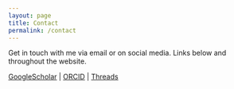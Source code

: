 ```yaml
---
layout: page
title: Contact
permalink: /contact
---
```


Get in touch with me via email or on social media. Links below and throughout the website.

[GoogleScholar](https://scholar.google.com/citations?user=RCvn620AAAAJ&hl=en&oi=ao) | [ORCID](https://orcid.org/0000-0003-2996-7031) | [Threads](https://www.threads.net/@pr0fpy0m0) 
